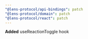 ```yaml
---
"@lens-protocol/api-bindings": patch
"@lens-protocol/domain": patch
"@lens-protocol/react": patch
---
```


**Added** useReactionToggle hook
